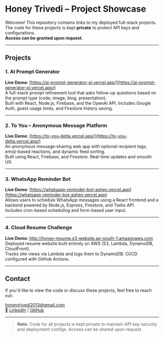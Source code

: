 # Honey Trivedi – Project Showcase

Welcome! This repository contains links to my deployed full-stack projects.  
The code for these projects is kept **private** to protect API keys and configurations.  
**Access can be granted upon request.**

---

## Projects

### 1. AI Prompt Generator  
 **Live Demo**: [https://ai-prompt-generator-pi.vercel.app/](https://ai-prompt-generator-pi.vercel.app/)  
A full-stack prompt refinement tool that asks follow-up questions based on the prompt type (code, image, blog, presentation).  
Built with React, Node.js, Firebase, and the OpenAI API. Includes Google Auth, guest usage limits, and Firestore history saving.

---

### 2. To You – Anonymous Message Platform  
**Live Demo**: [https://to-you-delta.vercel.app/](https://to-you-delta.vercel.app/)  
An anonymous message-sharing web app with optional recipient tags, emoji-based reactions, and dynamic feed sorting.  
Built using React, Firebase, and Firestore. Real-time updates and smooth UX.

---

### 3. WhatsApp Reminder Bot  
 **Live Demo**: [https://whatsapp-reminder-bot-ashen.vercel.app](https://whatsapp-reminder-bot-ashen.vercel.app)  
Allows users to schedule WhatsApp messages using a React frontend and a backend powered by Node.js, Express, Firestore, and Twilio API.  
Includes cron-based scheduling and form-based user input.

---

###  4. Cloud Resume Challenge  
 **Live Demo**: http://honey-resume.s3-website.ap-south-1.amazonaws.com 
Deployed resume website built entirely on AWS (S3, Lambda, DynamoDB, CloudFront).  
Tracks site views via Lambda and logs them to DynamoDB. CI/CD configured with GitHub Actions.

---

##  Contact

If you'd like to view the code or discuss these projects, feel free to reach out:

 honeytrivedi2013@gmail.com  
🔗 [LinkedIn](https://www.linkedin.com/in/honey-trivedi-72219b199) | [GitHub](https://github.com/Polaris0110)

---

>  **Note**: Code for all projects is kept private to maintain API key security and deployment configs. Access can be shared upon request.

